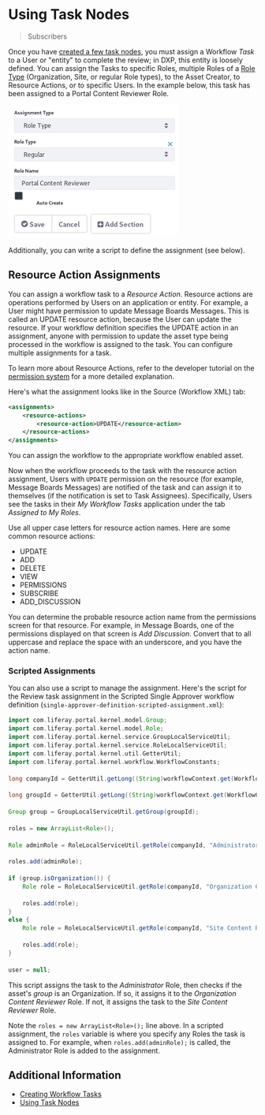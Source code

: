 # Using Task Nodes

> Subscribers

Once you have [created a few task nodes](./creating-workflow-tasks.md), you must assign a Workflow _Task_ to a User or "entity" to complete the review; in DXP, this entity is loosely defined. You can assign the Tasks to specific Roles, multiple Roles of a [Role Type](../../../../users-and-permissions/roles-and-permissions/understanding-roles-and-permissions.md) (Organization, Site, or regular Role types), to the Asset Creator, to Resource Actions, or to specific Users. In the example below, this task has been assigned to a Portal Content Reviewer Role.

![You can add an Assignment to a Task node.](./using-task-nodes/images/01.png)

 Additionally, you can write a script to define the assignment (see below).

## Resource Action Assignments

You can assign a workflow task to a _Resource Action_. Resource actions are operations performed by Users on an application or entity. For example, a User might have permission to update Message Boards Messages. This is called an UPDATE resource action, because the User can update the resource. If your workflow definition specifies the UPDATE action in an assignment, anyone with permission to update the asset type being processed in the workflow is assigned to the task. You can configure multiple assignments for a task.

To learn more about Resource Actions, refer to the developer tutorial on the [permission system](../../../developing-applications/permissions.md) for a more detailed explanation.

Here's what the assignment looks like in the Source (Workflow XML) tab:

```xml
<assignments>
    <resource-actions>
        <resource-action>UPDATE</resource-action>
    </resource-actions>
</assignments>
```

You can assign the workflow to the appropriate workflow enabled asset.

Now when the workflow proceeds to the task with the resource action assignment, Users with `UPDATE` permission on the resource (for example, Message Boards Messages) are notified of the task and can assign it to themselves (if the notification is set to Task Assignees). Specifically, Users see the tasks in their *My Workflow Tasks* application under the tab *Assigned to My Roles*.

Use all upper case letters for resource action names. Here are some common resource actions:

* UPDATE
* ADD
* DELETE
* VIEW
* PERMISSIONS
* SUBSCRIBE
* ADD_DISCUSSION

You can determine the probable resource action name from the permissions screen for that resource. For example, in Message Boards, one of the permissions displayed on that screen is *Add Discussion*. Convert that to all uppercase and replace the space with an underscore, and you have the action name.

### Scripted Assignments

You can also use a script to manage the assignment. Here's the script for the Review task assignment in the Scripted Single Approver workflow definition (`single-approver-definition-scripted-assignment.xml`):

```groovy
import com.liferay.portal.kernel.model.Group;
import com.liferay.portal.kernel.model.Role;
import com.liferay.portal.kernel.service.GroupLocalServiceUtil;
import com.liferay.portal.kernel.service.RoleLocalServiceUtil;
import com.liferay.portal.kernel.util.GetterUtil;
import com.liferay.portal.kernel.workflow.WorkflowConstants;

long companyId = GetterUtil.getLong((String)workflowContext.get(WorkflowConstants.CONTEXT_COMPANY_ID));

long groupId = GetterUtil.getLong((String)workflowContext.get(WorkflowConstants.CONTEXT_GROUP_ID));

Group group = GroupLocalServiceUtil.getGroup(groupId);

roles = new ArrayList<Role>();

Role adminRole = RoleLocalServiceUtil.getRole(companyId, "Administrator");

roles.add(adminRole);

if (group.isOrganization()) {
    Role role = RoleLocalServiceUtil.getRole(companyId, "Organization Content Reviewer");

    roles.add(role);
}
else {
    Role role = RoleLocalServiceUtil.getRole(companyId, "Site Content Reviewer");

    roles.add(role);
}

user = null;
```

This script assigns the task to the *Administrator* Role, then checks if the asset's *group* is an Organization. If so, it assigns it to the *Organization Content Reviewer* Role. If not, it assigns the task to the *Site Content Reviewer* Role.

Note the `roles = new ArrayList<Role>();` line above. In a scripted assignment, the `roles` variable is where you specify any Roles the task is assigned to. For example, when `roles.add(adminRole);` is called, the Administrator Role is added to the assignment.

## Additional Information

* [Creating Workflow Tasks](./creating-workflow-tasks.md)
* [Using Task Nodes](./workflow-nodes.md)
